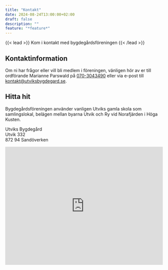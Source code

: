 ```yaml
---
title: "Kontakt"
date: 2024-08-24T13:00:00+02:00
draft: false
description: ""
feature: "*feature*"
---
```


{{< lead >}}
Kom i kontakt med bygdegårdsföreningen
{{< /lead >}}

## Kontaktinformation

Om ni har frågor eller vill bli medlem i föreningen, vänligen hör av er till ordförande Marianne Parswald på [070-3043490](tel:070-3043490) eller via e-post till <kontakt@utviksbygdegard.se>.

## Hitta hit

Bygdegårdsföreningen använder vanligen Utviks gamla skola som samlingslokal, belägen mellan byarna Utvik och Ry vid Norafjärden i Höga Kusten.

Utviks Bygdegård<br>
Utvik 332<br>
872 94 Sandöverken

<style>
  .google-maps {
    position: relative;
    padding-bottom: 75%; // This is the aspect ratio
    height: 0;
    overflow: hidden;
  }
  .google-maps iframe {
    position: absolute;
    top: 0;
    left: 0;
    width: 100% !important;
    height: 100% !important;
  }
</style>

<div class="google-maps">
  <iframe src="https://www.google.com/maps/embed?pb=!1m18!1m12!1m3!1d1454.8835869996685!2d17.971500779928473!3d62.83621595765374!2m3!1f0!2f0!3f0!3m2!1i1024!2i768!4f13.1!3m3!1m2!1s0x4664bd38bd860a47%3A0x7a12ad4879437c71!2sUtvik%20332%2C%20872%2094%20Sand%C3%B6verken!5e0!3m2!1sen!2sse!4v1712438711489!5m2!1sen!2sse"
          width="600"
          height="450"
          style="border:0;"
          allowfullscreen=""
          loading="lazy"
          referrerpolicy="no-referrer-when-downgrade"
  ></iframe>
</div>
